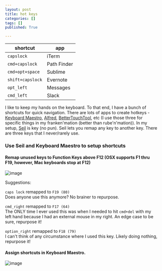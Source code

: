 ```yaml
---
layout: post
title: hot keys
categories: []
tags: []
published: True

---
```


|**shortcut** | **app**|
|---------------------|---------------|
|`capslock`| iTerm|
|`cmd+capslock`| Path Finder|
|`cmd+opt+space`| Sublime|
|`shift+capslock`| Evernote|
|`opt_left`| Messages|
|`cmd_left`| Slack|

<!-- |`opt-r`| help file| -->

I like to keep my hands on the keyboard. To that end, I have a bunch of shortcuts for quick navigation. There are lots of apps to create hotkeys - [Keyboard Maestro](http://www.keyboardmaestro.com/main/), [Alfred](http://www.alfredapp.com/), [BetterTouchTool](http://www.bettertouchtool.net/), etc (I use those three for specific things in my franken'mation (better than rube'n'mation)). In my setup, [Seil](https://pqrs.org/osx/karabiner/seil.html.en) is key (no pun). Seil lets you remap any key to another key. There are three keys that I never/rarely use.

### Use Seil and Keyboard Maestro to setup shortcuts

#### Remap unused keys to Function Keys above F12 (OSX supports F1 thru F19, however, Mac keyboards stop at F12)

![image](https://cloud.githubusercontent.com/assets/12622205/7895643/9fa2d7c8-0667-11e5-9f44-4f3ac9d9bfd9.png)

Suggestions:

`caps lock` remapped to `F19 (80)`<br>
Does anyone use this anymore? No brainer to repurpose.

`cmd_right` remapped to `F17 (64)`<br>
The ONLY time I ever used this was when I needed to hit `cmd+del` with my left hand because I had an external mouse in my right. An edge case to be sure, repurpose it!

`option_right` remapped to `F18 (79)`<br>
I can't think of any circumstance where I used this key. Likely doing nothing, repurpose it!


#### Assign shortcuts in Keyboard Maestro.

![image](https://cloud.githubusercontent.com/assets/12622205/7895639/78b57328-0667-11e5-9e09-42d7ca2f1bea.png)



